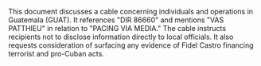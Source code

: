 This document discusses a cable concerning individuals and operations in Guatemala (GUAT). It references "DIR 86660" and mentions "VAS PATTHIEU" in relation to "PACING VIA MEDIA." The cable instructs recipients not to disclose information directly to local officials. It also requests consideration of surfacing any evidence of Fidel Castro financing terrorist and pro-Cuban acts.
